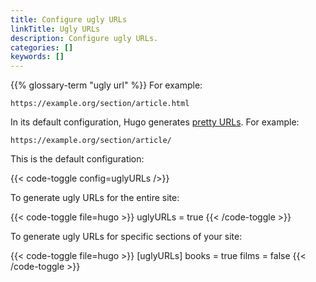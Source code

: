 ```yaml
---
title: Configure ugly URLs
linkTitle: Ugly URLs
description: Configure ugly URLs.
categories: []
keywords: []
---
```


{{% glossary-term "ugly url" %}}&nbsp;For example:

```text
https://example.org/section/article.html
```

In its default configuration, Hugo generates [pretty URLs](g). For example:

```text
https://example.org/section/article/
```

This is the default configuration:

{{< code-toggle config=uglyURLs />}}

To generate ugly URLs for the entire site:

{{< code-toggle file=hugo >}}
uglyURLs = true
{{< /code-toggle >}}

To generate ugly URLs for specific sections of your site:

{{< code-toggle file=hugo >}}
[uglyURLs]
books = true
films = false
{{< /code-toggle >}}
